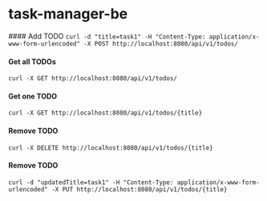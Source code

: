 # task-manager-be

#### Add TODO
`curl -d "title=task1" -H "Content-Type: application/x-www-form-urlencoded" -X POST http://localhost:8080/api/v1/todos/
`
#### Get all TODOs
`curl -X GET http://localhost:8080/api/v1/todos/
`

#### Get one TODO
`curl -X GET http://localhost:8080/api/v1/todos/{title}
`

#### Remove TODO
`curl -X DELETE http://localhost:8080/api/v1/todos/{title}
`

#### Remove TODO
`curl -d "updatedTitle=task1" -H "Content-Type: application/x-www-form-urlencoded" -X PUT http://localhost:8080/api/v1/todos/{title}
`
